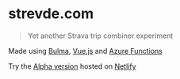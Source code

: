 # strevde.com
> Yet another Strava trip combiner experiment

Made using [Bulma](https://bulma.io/), [Vue.js](https://vuejs.org/) and [Azure Functions](https://azure.microsoft.com/en-us/services/functions/)

Try the [Alpha version](http://www.strevde.com) hosted on [Netlify](https://www.netlify.com/)
